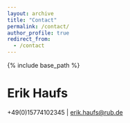 ```yaml
---
layout: archive
title: "Contact"
permalink: /contact/
author_profile: true
redirect_from:
  - /contact
---
```


{% include base_path %}

Erik Haufs
==========
+49(0)15774102345 | [erik.haufs@rub.de](mailto:erik.haufs@rub.de)  
